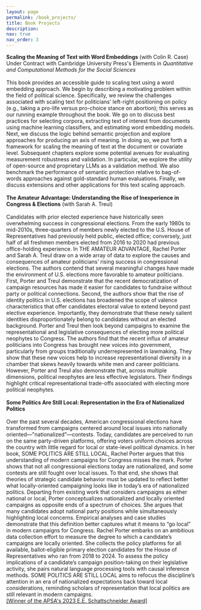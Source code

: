 ```yaml
---
layout: page
permalink: /book_projects/
title: Book Projects
description:
nav: true
nav_order: 3
---
```

**Scaling the Meaning of Text with Word Embeddings** (with Colin R. Case) \
Under Contract with Cambridge University Press's Elements in *Quantitative and Computational Methods for the Social Sciences* \
\
This book provides an accessible guide to scaling text using a word embedding approach. We begin by describing a motivating problem within the field of political science. Specifically, we review the challenges associated with scaling text for politicians’ left-right positioning on policy (e.g., taking a pro-life versus pro-choice stance on abortion); this serves as our running example throughout the book. We go on to discuss best practices for selecting corpora, extracting text of interest from documents using machine learning classifiers, and estimating word embedding models. Next, we discuss the logic behind semantic projection and explore approaches for producing an axis of meaning. In doing so, we put forth a framework for scaling the meaning of text at the document or covariate level. Subsequent chapters explore some potential avenues for evaluating measurement robustness and validation. In particular, we explore the utility of open-source and proprietary LLMs as a validation method. We also benchmark the performance of semantic protection relative to bag-of-words approaches against gold-standard human evaluations. Finally, we discuss extensions and other applications for this text scaling approach. 
\
\
**The Amateur Advantage: Understanding the Rise of Inexperience in Congress & Elections** (with Sarah A. Treul) \
\
Candidates with prior elected experience have historically seen overwhelming success in congressional elections. From the early 1980s to mid-2010s, three-quarters of members newly elected to the U.S. House of Representatives had previously held public, elected office; conversely, just half of all freshmen members elected from 2016 to 2020 had previous office-holding experience. In THE AMATEUR ADVANTAGE, Rachel Porter and Sarah A. Treul draw on a wide array of data to explore the causes and consequences of amateur politicians’ rising success in congressional elections. The authors contend that several meaningful changes have made the environment of U.S. elections more favorable to amateur politicians. First, Porter and Treul demonstrate that the recent democratization of campaign resources has made it easier for candidates to fundraise without party or political connections. Second, the authors show that the rise of identity politics in U.S. elections has broadened the scope of valence characteristics that offer candidates electoral value to extend beyond past elective experience. Importantly, they demonstrate that these newly salient identities disproportionately belong to candidates without an elected background. Porter and Treul then look beyond campaigns to examine the representational and legislative consequences of electing more political neophytes to Congress. The authors find that the recent influx of amateur politicians into Congress has brought new voices into government, particularly from groups traditionally underrepresented in lawmaking. They show that these new voices help to increase representational diversity in a chamber that skews heavily towards white men and career politicians. However, Porter and Treul also demonstrate that, across multiple dimensions, political neophytes are less effective legislators. Their findings highlight critical representational trade-offs associated with electing more political neophytes. 
\
\
**Some Politics Are Still Local: Representation in the Era of Nationalized Politics** \
\
Over the past several decades, American congressional elections have transformed from campaigns centered around local issues into nationally oriented—"nationalized”—contests. Today, candidates are perceived to run on the same party-driven platforms, offering voters uniform choices across the country with little regard for local or state-level political dynamics. In her book, SOME POLITICS ARE STILL LOCAL, Rachel Porter argues that this understanding of modern campaigns for Congress misses the mark. Porter shows that not all congressional elections today are nationalized, and some contests are still fought over local issues. To that end, she shows that theories of strategic candidate behavior must be updated to reflect better what locally-oriented campaigning looks like in today’s era of nationalized politics. Departing from existing work that considers campaigns as either national or local, Porter conceptualizes nationalized and locally oriented campaigns as opposite ends of a spectrum of choices. She argues that many candidates adopt national party positions while simultaneously highlighting local concerns. Empirical analyses and case studies demonstrate that this definition better captures what it means to “go local” in modern campaigns for Congress. Rachel Porter embarks on an ambitious data collection effort to measure the degree to which a candidate’s campaigns are locally oriented. She collects the policy platforms for all available, ballot-eligible primary election candidates for the House of Representatives who ran from 2018 to 2024. To assess the policy implications of a candidate’s campaign position-taking on their legislative activity, she pairs natural language processing tools with causal inference methods. SOME POLITICS ARE STILL LOCAL aims to refocus the discipline’s attention in an era of nationalized expectations back toward local considerations, reminding scholars of representation that local politics are still relevant in modern campaigns. \
[[Winner of the APSA's 2023 E.E. Schattschneider Award]](https://politicalsciencenow.com/rachel-porter-receives-the-2023-e-e-schattschneider-award/)

